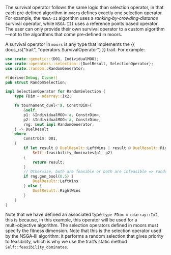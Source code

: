 
The survival operator follows the same logic than selection operator, in that each pre‑defined algorithm in `moors` defines exactly one selection operator. For example, the `NSGA-II` algorithm uses a *ranking‑by‑crowding‑distance* survival operator, while `NSGA-III` uses a reference points based operator. The user can only provide their own survival operator to a custom algorithm—not to the algorithms that come pre‑defined in moors.

A survival operator in `moors` is any type that implements the {{ docs_rs("trait", "operators.SurvivalOperator") }} trait. For example:

```Rust
use crate::genetic::{D01, IndividualMOO};
use crate::operators::selection::{DuelResult, SelectionOperator};
use crate::random::RandomGenerator;

#[derive(Debug, Clone)]
pub struct RandomSelection;

impl SelectionOperator for RandomSelection {
    type FDim = ndarray::Ix2;

    fn tournament_duel<'a, ConstrDim>(
        &self,
        p1: &IndividualMOO<'a, ConstrDim>,
        p2: &IndividualMOO<'a, ConstrDim>,
        rng: &mut impl RandomGenerator,
    ) -> DuelResult
    where
        ConstrDim: D01,
    {
        if let result @ DuelResult::LeftWins | result @ DuelResult::RightWins =
            Self::feasibility_dominates(p1, p2)
        {
            return result;
        }
        // Otherwise, both are feasible or both are infeasible => random winner.
        if rng.gen_bool(0.5) {
            DuelResult::LeftWins
        } else {
            DuelResult::RightWins
        }
    }
}
```

Note that we have defined an associated type `type FDim = ndarray::Ix2`, this is because, in this example, this operator will be used for a multi‑objective algorithm. The selection operators defined in moors must specify the fitness dimension. Note that this is the selection operator used by the NSGA‑III algorithm: it performs a random selection that gives priority to feasibility, which is why we use the trait’s static method `Self::feasibility_dominates`.

